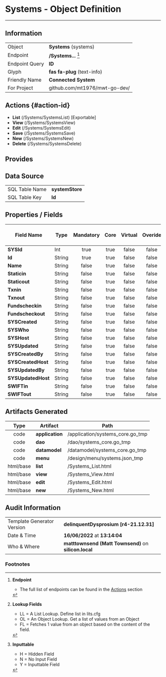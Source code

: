 # **Systems** - Object Definition
---
##  Information
|   |   |
|---|---|
|Object         |**Systems** (systems) |
|Endpoint 	    |**/Systems...** [^1]|
|Endpoint Query |**ID**|
Glyph|**fas fa-plug** (text-info)
Friendly Name|**Connected System**|
|For Project    |github.com/mt1976/mwt-go-dev/|

##  Actions {#action-id}
* **List** (/Systems/SystemsList) [Exportable]
* **View** (/Systems/SystemsView)
* **Edit** (/Systems/SystemsEdit)
* **Save** (/Systems/SystemsSave)
* **New** (/Systems/SystemsNew)
* **Delete** (/Systems/SystemsDelete)







##  Provides







##  Data Source 
|   |   |
|---|---|
SQL Table Name       | **systemStore**
SQL Table Key | **Id**



##  Properties / Fields
| Field Name| Type | Mandatory | Core | Virtual | Overide | Lookup [^2]| Lookup Object      | Lookup Field Source         | Lookup Return Value                | Inputable [^3]|DB Column|Default Value| No Change | Callout | Internal |
| -- | --  | :--: | :--: | :--: |:--: |:--: |:--: |-- |-- |:--: |-- | --| :--: | :--: | :--: |
|**SYSId**|Int|true|true|false|false|||||NH|_id|0|false|false|true|
|**Id**|String|true|true|false|false|||||Y|Id||false|false|false|
|**Name**|String|false|true|false|false|||||Y|Name||false|false|false|
|**Staticin**|String|false|true|false|false|||||Y|Staticin||false|false|false|
|**Staticout**|String|false|true|false|false|||||Y|Staticout||false|false|false|
|**Txnin**|String|false|true|false|false|||||Y|Txnin||false|false|false|
|**Txnout**|String|false|true|false|false|||||Y|Txnout||false|false|false|
|**Fundscheckin**|String|false|true|false|false|||||Y|Fundscheckin||false|false|false|
|**Fundscheckout**|String|false|true|false|false|||||Y|Fundscheckout||false|false|false|
|**SYSCreated**|String|false|true|false|false|||||NH|_created||false|false|true|
|**SYSWho**|String|false|true|false|false|||||NH|_who||false|false|true|
|**SYSHost**|String|false|true|false|false|||||NH|_host||false|false|true|
|**SYSUpdated**|String|false|true|false|false|||||NH|_updated||false|false|true|
|**SYSCreatedBy**|String|false|true|false|false|||||NH|_createdBy||false|false|true|
|**SYSCreatedHost**|String|false|true|false|false|||||NH|_createdHost||false|false|true|
|**SYSUpdatedBy**|String|false|true|false|false|||||NH|_updatedBy||false|false|true|
|**SYSUpdatedHost**|String|false|true|false|false|||||NH|_updatedHost||false|false|true|
|**SWIFTin**|String|false|true|false|false|||||Y|SWIFTin||false|false|false|
|**SWIFTout**|String|false|true|false|false|||||Y|SWIFTout||false|false|false|


##  Artifacts Generated
| Type | Artifact | Path|
| :--: | -- | -- |
| code | **application** | /application/systems_core.go_tmp |
| code | **dao** | /dao/systems_core.go_tmp |
| code | **datamodel** | /datamodel/systems_core.go_tmp |
| code | **menu** | /design/menu/systems.json_tmp |
| html/base | **list** | /Systems_List.html |
| html/base | **view** | /Systems_View.html |
| html/base | **edit** | /Systems_Edit.html |
| html/base | **new** | /Systems_New.html |


## Audit Information
|   |   |
|---|---|
Template Generator Version   | **delinquentDysprosium [r4-21.12.31]**
Date & Time		     | **16/06/2022** at **13:14:04**
Who & Where		     | **matttownsend (Matt Townsend)** on **silicon.local**

### Footnotes
[^1]: **Endpoint**
    * The full list of endpoints can be found in the [Actions](#action-id) section
[^2]: **Lookup Fields**
    * LL = A List Lookup. Define list in lits.cfg
    * OL = An Object Lookup. Get a list of values from an Object
    * FL = Fetches 1 value from an object based on the content of the field. 
[^3]: **Inputtable**   
    * H = Hidden Field
    * N = No Input Field
    * Y = Inputtable Field